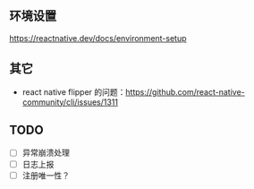 ## 环境设置

https://reactnative.dev/docs/environment-setup

## 其它

- react native flipper 的问题：https://github.com/react-native-community/cli/issues/1311

## TODO

- [ ] 异常崩溃处理
- [ ] 日志上报
- [ ] 注册唯一性？